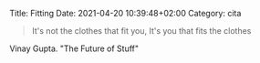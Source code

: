Title: Fitting
Date: 2021-04-20 10:39:48+02:00
Category: cita

> It's not the clothes that fit you, It's you that fits the clothes 

Vinay Gupta. "The Future of Stuff"



